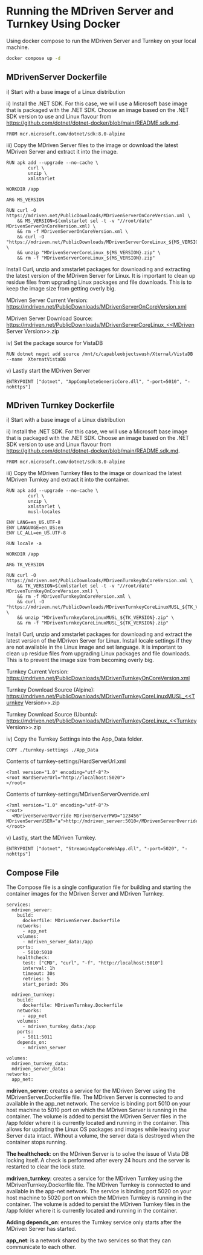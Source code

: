 # Running the MDriven Server and Turnkey Using Docker
Using docker compose to run the MDriven Server and Turnkey on your local machine.

```sh
docker compose up -d
```
## MDrivenServer Dockerfile

i) Start with a base image of a Linux distribution

ii) Install the .NET SDK. For this case, we will use a Microsoft base image that is packaged with the .NET SDK. Choose an image based on the .NET SDK version to use and Linux flavour from https://github.com/dotnet/dotnet-docker/blob/main/README.sdk.md.
```
FROM mcr.microsoft.com/dotnet/sdk:8.0-alpine
```

iii) Copy the MDriven Server files to the image or download the latest MDriven Server and extract it into the image.
```
RUN apk add --upgrade --no-cache \
        curl \
        unzip \
        xmlstarlet 

WORKDIR /app

ARG MS_VERSION

RUN curl -O https://mdriven.net/PublicDownloads/MDrivenServerOnCoreVersion.xml \
    && MS_VERSION=$(xmlstarlet sel -t -v "//root/date" MDrivenServerOnCoreVersion.xml) \
    && rm -f MDrivenServerOnCoreVersion.xml \
    && curl -O "https://mdriven.net/PublicDownloads/MDrivenServerCoreLinux_${MS_VERSION}.zip" \
    && unzip "MDrivenServerCoreLinux_${MS_VERSION}.zip" \
    && rm -f "MDrivenServerCoreLinux_${MS_VERSION}.zip"
```
Install Curl, unzip and xmstarlet packages for downloading and extracting the latest version of the MDriven Server for Linux. It is important to clean up residue files from upgrading Linux packages and file downloads. This is to keep the image size from getting overly big.

MDriven Server Current Version: https://mdriven.net/PublicDownloads/MDrivenServerOnCoreVersion.xml

MDriven Server Download Source: https://mdriven.net/PublicDownloads/MDrivenServerCoreLinux_<<MDriven Server Version>>.zip

iv) Set the package source for VistaDB
```
RUN dotnet nuget add source /mnt/c/capableobjectswush/Xternal/VistaDB --name  XternatVistaDB
```
v) Lastly start the MDriven Server
```
ENTRYPOINT ["dotnet", "AppCompleteGenericCore.dll", "-port=5010", "-nohttps"]
```
## MDriven Turnkey Dockerfile

i) Start with a base image of a Linux distribution

ii) Install the .NET SDK. For this case, we will use a Microsoft base image that is packaged with the .NET SDK. Choose an image based on the .NET SDK version to use and Linux flavour from https://github.com/dotnet/dotnet-docker/blob/main/README.sdk.md.
```
FROM mcr.microsoft.com/dotnet/sdk:8.0-alpine
```
iii) Copy the MDriven Turnkey files to the image or download the latest MDriven Turnkey and extract it into the container.
```
RUN apk add --upgrade --no-cache \
        curl \
        unzip \
        xmlstarlet \
        musl-locales

ENV LANG=en_US.UTF-8
ENV LANGUAGE=en_US:en
ENV LC_ALL=en_US.UTF-8

RUN locale -a

WORKDIR /app

ARG TK_VERSION

RUN curl -O https://mdriven.net/PublicDownloads/MDrivenTurnkeyOnCoreVersion.xml \
    && TK_VERSION=$(xmlstarlet sel -t -v "//root/date" MDrivenTurnkeyOnCoreVersion.xml) \
    && rm -f MDrivenTurnkeyOnCoreVersion.xml \
    && curl -O "https://mdriven.net/PublicDownloads/MDrivenTurnkeyCoreLinuxMUSL_${TK_VERSION}.zip" \
    && unzip "MDrivenTurnkeyCoreLinuxMUSL_${TK_VERSION}.zip" \
    && rm -f "MDrivenTurnkeyCoreLinuxMUSL_${TK_VERSION}.zip"
```
Install Curl, unzip and xmstarlet packages for downloading and extract the latest version of the MDriven Server for Linux. Install locale settings if they are not available in the Linux image and set language. It is important to clean up residue files from upgrading Linux packages and file downloads. This is to prevent the image size from becoming overly big.

Turnkey Current Version: https://mdriven.net/PublicDownloads/MDrivenTurnkeyOnCoreVersion.xml

Turnkey Download Source (Alpine): https://mdriven.net/PublicDownloads/MDrivenTurnkeyCoreLinuxMUSL_<<Turnkey Version>>.zip

Turnkey Download Source (Ubuntu): https://mdriven.net/PublicDownloads/MDrivenTurnkeyCoreLinux_<<Turnkey Version>>.zip

iv) Copy the Turnkey Settings into the App_Data folder.
```
COPY ./turnkey-settings ./App_Data
```
Contents of turnkey-settings/HardServerUrl.xml
```
<?xml version="1.0" encoding="utf-8"?>
<root HardServerUrl="http://localhost:5020">
</root>
```
Contents of turnkey-settings/MDrivenServerOverride.xml
```
<?xml version="1.0" encoding="utf-8"?>
<root>
  <MDrivenServerOverride MDrivenServerPWD="123456" MDrivenServerUSER="a">http://mdriven_server:5010</MDrivenServerOverride>
</root>
```
v) Lastly, start the MDriven Turnkey.
```
ENTRYPOINT ["dotnet", "StreaminAppCoreWebApp.dll", "-port=5020", "-nohttps"]
```
## Compose File

The Compose file is a single configuration file for building and starting the container images for the MDriven Server and MDriven Turnkey.
```
services:
  mdriven_server:
    build:
      dockerfile: MDrivenServer.Dockerfile
    networks:
      - app_net
    volumes:
      - mdriven_server_data:/app
    ports:
      - 5010:5010
    healthcheck:
      test: ["CMD", "curl", "-f", "http://localhost:5010"]
      interval: 1h
      timeout: 30s
      retries: 5
      start_period: 30s

  mdriven_turnkey:
    build:
      dockerfile: MDrivenTurnkey.Dockerfile
    networks:
      - app_net
    volumes:
      - mdriven_turnkey_data:/app
    ports:
      - 5011:5011
    depends_on:
      - mdriven_server

volumes:
  mdriven_turnkey_data:
  mdriven_server_data:
networks:
  app_net:
```
**mdriven_server**: creates a service for the MDriven Server using the MDrivenServer.Dockerfile file. The MDriven Server is connected to and available in the app_net network. The service is binding port 5010 on your host machine to 5010 port on which the MDriven Server is running in the container. The volume is added to persist the MDriven Server files in the /app folder where it is currently located and running in the container. This allows for updating the Linux OS packages and images while leaving your Server data intact. Without a volume, the server data is destroyed when the container stops running.

**The healthcheck**: on the MDriven Server is to solve the issue of Vista DB locking itself. A check is performed after every 24 hours and the server is restarted to clear the lock state.

**mdriven_turnkey**: creates a service for the MDriven Turnkey using the MDrivenTurnkey.Dockerfile file. The MDriven Turnkey is connected to and available in the app-net network. The service is binding port 5020 on your host machine to 5020 port on which the MDriven Turnkey is running in the container. The volume is added to persist the MDriven Turnkey files in the /app folder where it is currently located and running in the container.

**Adding depends_on**: ensures the Turnkey service only starts after the MDriven Server has started.

**app_net**: is a network shared by the two services so that they can communicate to each other.
